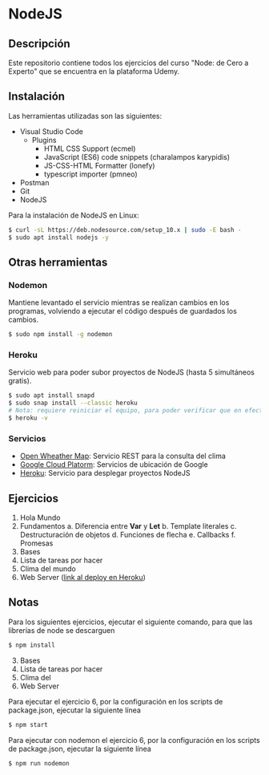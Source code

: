 # NodeJS

## Descripción

Este repositorio contiene todos los ejercicios del curso "Node: de Cero a Experto" que se encuentra en la plataforma Udemy. 

## Instalación

Las herramientas utilizadas son las siguientes:

- Visual Studio Code
	- Plugins
		- HTML CSS Support (ecmel)
		- JavaScript (ES6) code snippets (charalampos karypidis)
		- JS-CSS-HTML Formatter (lonefy)
		- typescript importer (pmneo)
- Postman
- Git
- NodeJS

Para la instalación de NodeJS en Linux:

```sh
$ curl -sL https://deb.nodesource.com/setup_10.x | sudo -E bash -
$ sudo apt install nodejs -y
```

## Otras herramientas

### Nodemon

Mantiene levantado el servicio mientras se realizan cambios en los programas, volviendo a ejecutar el código después de guardados los cambios.

```sh
$ sudo npm install -g nodemon
```

### Heroku

Servicio web para poder subor proyectos de NodeJS (hasta 5 simultáneos gratis).

```sh
$ sudo apt install snapd
$ sudo snap install --classic heroku
# Nota: requiere reiniciar el equipo, para poder verificar que en efecto se instaló
$ heroku -v
```

### Servicios

- [Open Wheather Map](https://openweathermap.org/): Servicio REST para la consulta del clima
- [Google Cloud Platorm](https://console.cloud.google.com/google/maps-apis/overview): Servicios de ubicación de Google
- [Heroku](https://www.heroku.com/): Servicio para desplegar proyectos NodeJS

## Ejercicios
1. Hola Mundo
2. Fundamentos
	a. Diferencia entre **Var** y **Let**
	b. Template literales
	c. Destructuración de objetos
	d. Funciones de flecha
	e. Callbacks
	f. Promesas
3. Bases
4. Lista de tareas por hacer
5. Clima del mundo
6. Web Server ([link al deploy en Heroku](https://dashboard.heroku.com/apps/shellcore-webpage))

## Notas

Para los siguientes ejercicios, ejecutar el siguiente comando, para que las librerías de node se descarguen

```sh
$ npm install
```

3. Bases
4. Lista de tareas por hacer
5. Clima del 
6. Web Server

Para ejecutar el ejercicio 6, por la configuración en los scripts de package.json, ejecutar la siguiente línea

```sh
$ npm start
```

Para ejecutar con nodemon el ejercicio 6, por la configuración en los scripts de package.json, ejecutar la siguiente línea

```sh
$ npm run nodemon
```